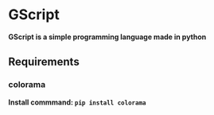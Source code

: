# GScript
**GScript is a simple programming language made in python**

## Requirements
### colorama
**Install commmand: ```pip install colorama```**
